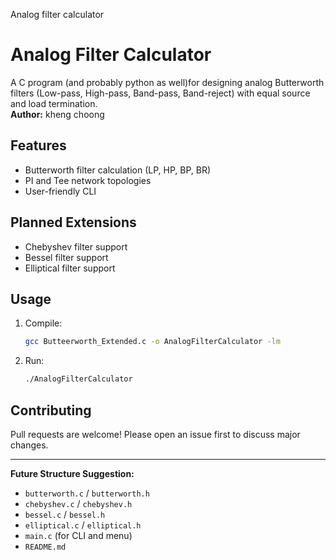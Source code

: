 Analog filter calculator
# Analog Filter Calculator

A C program (and probably python as well)for designing analog Butterworth filters (Low-pass, High-pass, Band-pass, Band-reject) with equal source and load termination.  
**Author:** kheng choong

## Features

- Butterworth filter calculation (LP, HP, BP, BR)
- PI and Tee network topologies
- User-friendly CLI

## Planned Extensions

- Chebyshev filter support
- Bessel filter support
- Elliptical filter support

## Usage

1. Compile:
    ```sh
    gcc Butteerworth_Extended.c -o AnalogFilterCalculator -lm
    ```
2. Run:
    ```sh
    ./AnalogFilterCalculator
    ```

## Contributing

Pull requests are welcome! Please open an issue first to discuss major changes.

---

**Future Structure Suggestion:**
- `butterworth.c` / `butterworth.h`
- `chebyshev.c` / `chebyshev.h`
- `bessel.c` / `bessel.h`
- `elliptical.c` / `elliptical.h`
- `main.c` (for CLI and menu)
- `README.md`


